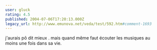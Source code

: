 ```yaml
---
user: gluck
rating: 4.5
published: 2004-07-06T17:20:13.000Z
legacy_url: http://www.emunova.net/veda/test/592.htm#comment-1693
---
```

j'aurais pô dit mieux . mais quand même faut écouter les musiques au moins une fois dans sa vie.